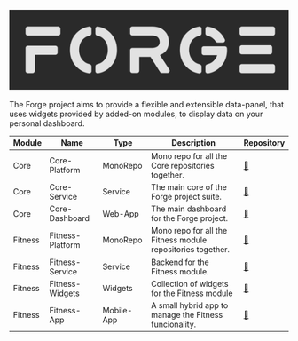 <p align="center">
  <a href="https://github.com/Forge-Panel" target="blank"><img src="https://raw.githubusercontent.com/Forge-Panel/.github/refs/heads/main/images/forge_logo_dark_bg.svg" width="512" alt="Forge Logo" /></a>
</p>

The Forge project aims to provide a flexible and extensible data-panel, that uses widgets provided by added-on modules, to display data on your personal dashboard.

|Module|Name|Type|Description|Repository|
|--|--|--|--|--|
|Core|Core-Platform|MonoRepo|Mono repo for all the Core repositories together.|[🔗](https://github.com/Forge-Panel/Core-Platform)|
|Core|Core-Service|Service|The main core of the Forge project suite.|[🔗](https://github.com/Forge-Panel/Core-Service)|
|Core|Core-Dashboard|Web-App|The main dashboard for the Forge project.|[🔗](https://github.com/Forge-Panel/Core-Dashboard)|
|Fitness|Fitness-Platform|MonoRepo|Mono repo for all the Fitness module repositories together.|[🔗](https://github.com/Forge-Panel/Fitness-Platform)|
|Fitness|Fitness-Service|Service|Backend for the Fitness module.|[🔗](https://github.com/Forge-Panel/Fitness-Service)|
|Fitness|Fitness-Widgets|Widgets|Collection of widgets for the Fitness module|[🔗](https://github.com/Forge-Panel/Fitness-Widgets)|
|Fitness|Fitness-App|Mobile-App|A small hybrid app to manage the Fitness funcionality.|[🔗](https://github.com/Forge-Panel/Fitness-App)|
